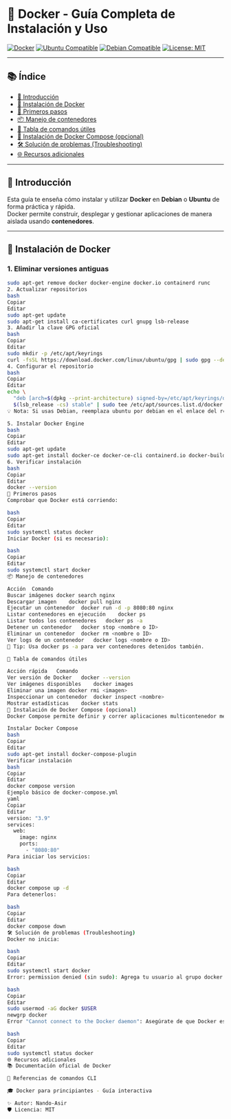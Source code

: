 # 🐳 Docker - Guía Completa de Instalación y Uso

[![Docker](https://img.shields.io/badge/docker-ready-blue?logo=docker)](https://www.docker.com/)
[![Ubuntu Compatible](https://img.shields.io/badge/ubuntu-20.04%2B-orange?logo=ubuntu)](https://ubuntu.com/)
[![Debian Compatible](https://img.shields.io/badge/debian-11%2B-red?logo=debian)](https://www.debian.org/)
[![License: MIT](https://img.shields.io/badge/license-MIT-green)](LICENSE)

---

## 📚 Índice
- [🚀 Introducción](#-introducción)
- [🔧 Instalación de Docker](#-instalación-de-docker)
- [🏁 Primeros pasos](#-primeros-pasos)
- [📦 Manejo de contenedores](#-manejo-de-contenedores)
- [🧰 Tabla de comandos útiles](#-tabla-de-comandos-útiles)
- [📄 Instalación de Docker Compose (opcional)](#-instalación-de-docker-compose-opcional)
- [🛠️ Solución de problemas (Troubleshooting)](#️-solución-de-problemas-troubleshooting)
- [🌐 Recursos adicionales](#-recursos-adicionales)

---

## 🚀 Introducción
Esta guía te enseña cómo instalar y utilizar **Docker** en **Debian** o **Ubuntu** de forma práctica y rápida.  
Docker permite construir, desplegar y gestionar aplicaciones de manera aislada usando **contenedores**.

---

## 🔧 Instalación de Docker

### 1. Eliminar versiones antiguas
```bash
sudo apt-get remove docker docker-engine docker.io containerd runc
2. Actualizar repositorios
bash
Copiar
Editar
sudo apt-get update
sudo apt-get install ca-certificates curl gnupg lsb-release
3. Añadir la clave GPG oficial
bash
Copiar
Editar
sudo mkdir -p /etc/apt/keyrings
curl -fsSL https://download.docker.com/linux/ubuntu/gpg | sudo gpg --dearmor -o /etc/apt/keyrings/docker.gpg
4. Configurar el repositorio
bash
Copiar
Editar
echo \
  "deb [arch=$(dpkg --print-architecture) signed-by=/etc/apt/keyrings/docker.gpg] https://download.docker.com/linux/ubuntu \
  $(lsb_release -cs) stable" | sudo tee /etc/apt/sources.list.d/docker.list > /dev/null
💡 Nota: Si usas Debian, reemplaza ubuntu por debian en el enlace del repositorio.

5. Instalar Docker Engine
bash
Copiar
Editar
sudo apt-get update
sudo apt-get install docker-ce docker-ce-cli containerd.io docker-buildx-plugin docker-compose-plugin
6. Verificar instalación
bash
Copiar
Editar
docker --version
🏁 Primeros pasos
Comprobar que Docker está corriendo:

bash
Copiar
Editar
sudo systemctl status docker
Iniciar Docker (si es necesario):

bash
Copiar
Editar
sudo systemctl start docker
📦 Manejo de contenedores

Acción	Comando
Buscar imágenes	docker search nginx
Descargar imagen	docker pull nginx
Ejecutar un contenedor	docker run -d -p 8080:80 nginx
Listar contenedores en ejecución	docker ps
Listar todos los contenedores	docker ps -a
Detener un contenedor	docker stop <nombre o ID>
Eliminar un contenedor	docker rm <nombre o ID>
Ver logs de un contenedor	docker logs <nombre o ID>
🧠 Tip: Usa docker ps -a para ver contenedores detenidos también.

🧰 Tabla de comandos útiles

Acción rápida	Comando
Ver versión de Docker	docker --version
Ver imágenes disponibles	docker images
Eliminar una imagen	docker rmi <imagen>
Inspeccionar un contenedor	docker inspect <nombre>
Mostrar estadísticas	docker stats
📄 Instalación de Docker Compose (opcional)
Docker Compose permite definir y correr aplicaciones multicontenedor mediante un archivo YAML.

Instalar Docker Compose
bash
Copiar
Editar
sudo apt-get install docker-compose-plugin
Verificar instalación
bash
Copiar
Editar
docker compose version
Ejemplo básico de docker-compose.yml
yaml
Copiar
Editar
version: "3.9"
services:
  web:
    image: nginx
    ports:
      - "8080:80"
Para iniciar los servicios:

bash
Copiar
Editar
docker compose up -d
Para detenerlos:

bash
Copiar
Editar
docker compose down
🛠️ Solución de problemas (Troubleshooting)
Docker no inicia:

bash
Copiar
Editar
sudo systemctl start docker
Error: permission denied (sin sudo): Agrega tu usuario al grupo docker:

bash
Copiar
Editar
sudo usermod -aG docker $USER
newgrp docker
Error "Cannot connect to the Docker daemon": Asegúrate de que Docker esté en ejecución:

bash
Copiar
Editar
sudo systemctl status docker
🌐 Recursos adicionales
📚 Documentación oficial de Docker

📖 Referencias de comandos CLI

🎓 Docker para principiantes - Guía interactiva

✨ Autor: Nando-Asir
🛡️ Licencia: MIT
